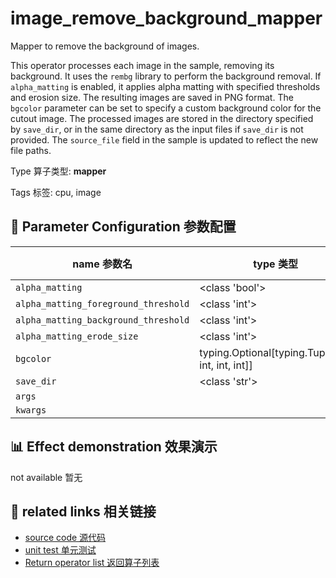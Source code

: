 # image_remove_background_mapper

Mapper to remove the background of images.

This operator processes each image in the sample, removing its background. It uses the
`rembg` library to perform the background removal. If `alpha_matting` is enabled, it
applies alpha matting with specified thresholds and erosion size. The resulting images
are saved in PNG format. The `bgcolor` parameter can be set to specify a custom
background color for the cutout image. The processed images are stored in the directory
specified by `save_dir`, or in the same directory as the input files if `save_dir` is
not provided. The `source_file` field in the sample is updated to reflect the new file
paths.

Type 算子类型: **mapper**

Tags 标签: cpu, image

## 🔧 Parameter Configuration 参数配置
| name 参数名 | type 类型 | default 默认值 | desc 说明 |
|--------|------|--------|------|
| `alpha_matting` | <class 'bool'> | `False` |  |
| `alpha_matting_foreground_threshold` | <class 'int'> | `240` |  |
| `alpha_matting_background_threshold` | <class 'int'> | `10` |  |
| `alpha_matting_erode_size` | <class 'int'> | `10` |  |
| `bgcolor` | typing.Optional[typing.Tuple[int, int, int, int]] | `None` |  |
| `save_dir` | <class 'str'> | `None` |  |
| `args` |  | `''` |  |
| `kwargs` |  | `''` |  |

## 📊 Effect demonstration 效果演示
not available 暂无

## 🔗 related links 相关链接
- [source code 源代码](../../../data_juicer/ops/mapper/image_remove_background_mapper.py)
- [unit test 单元测试](../../../tests/ops/mapper/test_image_remove_background_mapper.py)
- [Return operator list 返回算子列表](../../Operators.md)